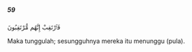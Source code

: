 ##### 59

<span class="ayah">فَٱرْتَقِبْ إِنَّهُم مُّرْتَقِبُونَ</span>

<span class="ayah_translation">Maka tunggulah; sesungguhnya mereka itu menunggu (pula).</span>
